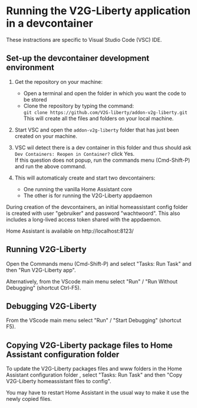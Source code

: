 # Running the V2G-Liberty application in a devcontainer

These instractions are specific to Visual Studio Code (VSC) IDE.

## Set-up the devcontainer development environment

1. Get the repository on your machine:

   - Open a terminal and open the folder in which you want the code to be stored
   - Clone the repository by typing the command:<br/>
     `git clone https://github.com/V2G-liberty/addon-v2g-liberty.git`<br>
     This will create all the files and folders on your local machine.

2. Start VSC and open the `addon-v2g-liberty` folder that has just been created on your machine.

3. VSC wil detect there is a dev container in this folder and thus should ask
   `Dev Containers: Reopen in Container?` click Yes.<br/>
   If this question does not popup, run the commands menu (Cmd-Shift-P) and run the above command.

4. This will automaticaly create and start two devcontainers:
   - One running the vanilla Home Assistant core
   - The other is for running the V2G-Liberty appdaemon

During creation of the devcontainers, an initial homeassistant config folder
is created with user "gebruiker" and password "wachtwoord".
This also includes a long-lived access token shared with the appdaemon.

Home Assistant is available on http://localhost:8123/

## Running V2G-Liberty

Open the Commands menu (Cmd-Shift-P) and select "Tasks: Run Task" and then
"Run V2G-Liberty app".

Alternatively, from the VScode main menu select "Run" / "Run Without Debugging"
(shortcut Ctrl-F5).

## Debugging V2G-Liberty

From the VScode main menu select "Run" / "Start Debugging" (shortcut F5).

## Copying V2G-Liberty package files to Home Assistant configuration folder

To update the V2G-Liberty packages files and www folders in the Home Assistant
configuration folder , select "Tasks: Run Task" and then
"Copy V2G-Liberty homeassistant files to config".

You may have to restart Home Assistant in the usual way to make it use the
newly copied files.

